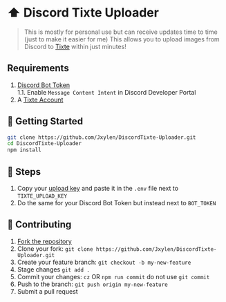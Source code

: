 # ⬆️ Discord Tixte Uploader

> This is mostly for personal use but can receive updates time to time (just to make it easier for me)
> This allows you to upload images from Discord to [Tixte](https://tixte.com) within just minutes!

## Requirements

1. [Discord Bot Token](https://discord.com/developers/applications)\
   1.1. Enable `Message Content Intent` in Discord Developer Portal
3. A [Tixte Account](https://tixte.com)

## 🚀 Getting Started

```sh
git clone https://github.com/Jxylen/DiscordTixte-Uploader.git
cd DiscordTixte-Uploader
npm install
```

## 🔨 Steps
1. Copy your [upload key](https://tixte.com/dashboard/integrations) and paste it in the `.env` file next to `TIXTE_UPLOAD_KEY`
2. Do the same for your Discord Bot Token but instead next to `BOT_TOKEN` 

## 🤝 Contributing

1. [Fork the repository](https://github.com/Jxylen/DiscordTixte-Uploader/fork)
2. Clone your fork: `git clone https://github.com/Jxylen/DiscordTixte-Uploader.git`
3. Create your feature branch: `git checkout -b my-new-feature`
4. Stage changes `git add .`
5. Commit your changes: `cz` OR `npm run commit` do not use `git commit`
6. Push to the branch: `git push origin my-new-feature`
7. Submit a pull request
